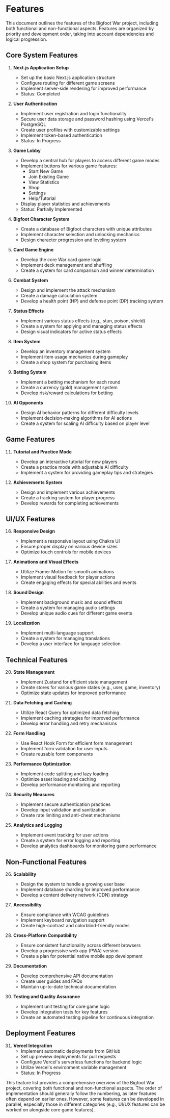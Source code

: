 # Features

This document outlines the features of the Bigfoot War project, including both functional and non-functional aspects. Features are organized by priority and development order, taking into account dependencies and logical progression.

## Core System Features

1. **Next.js Application Setup**
   - Set up the basic Next.js application structure
   - Configure routing for different game screens
   - Implement server-side rendering for improved performance
   - Status: Completed

2. **User Authentication**
   - Implement user registration and login functionality
   - Secure user data storage and password hashing using Vercel's PostgreSQL
   - Create user profiles with customizable settings
   - Implement token-based authentication
   - Status: In Progress

3. **Game Lobby**
   - Develop a central hub for players to access different game modes
   - Implement buttons for various game features:
     - Start New Game
     - Join Existing Game
     - View Statistics
     - Shop
     - Settings
     - Help/Tutorial
   - Display player statistics and achievements
   - Status: Partially Implemented

4. **Bigfoot Character System**
   - Create a database of Bigfoot characters with unique attributes
   - Implement character selection and unlocking mechanics
   - Design character progression and leveling system

5. **Card Game Engine**
   - Develop the core War card game logic
   - Implement deck management and shuffling
   - Create a system for card comparison and winner determination

6. **Combat System**
   - Design and implement the attack mechanism
   - Create a damage calculation system
   - Develop a health point (HP) and defense point (DP) tracking system

7. **Status Effects**
   - Implement various status effects (e.g., stun, poison, shield)
   - Create a system for applying and managing status effects
   - Design visual indicators for active status effects

8. **Item System**
   - Develop an inventory management system
   - Implement item usage mechanics during gameplay
   - Create a shop system for purchasing items

9. **Betting System**
   - Implement a betting mechanism for each round
   - Create a currency (gold) management system
   - Develop risk/reward calculations for betting

10. **AI Opponents**
    - Design AI behavior patterns for different difficulty levels
    - Implement decision-making algorithms for AI actions
    - Create a system for scaling AI difficulty based on player level

## Game Features

11. **Tutorial and Practice Mode**
    - Develop an interactive tutorial for new players
    - Create a practice mode with adjustable AI difficulty
    - Implement a system for providing gameplay tips and strategies

13. **Achievements System**
    - Design and implement various achievements
    - Create a tracking system for player progress
    - Develop rewards for completing achievements

## UI/UX Features

16. **Responsive Design**
    - Implement a responsive layout using Chakra UI
    - Ensure proper display on various device sizes
    - Optimize touch controls for mobile devices

17. **Animations and Visual Effects**
    - Utilize Framer Motion for smooth animations
    - Implement visual feedback for player actions
    - Create engaging effects for special abilities and events

18. **Sound Design**
    - Implement background music and sound effects
    - Create a system for managing audio settings
    - Develop unique audio cues for different game events

19. **Localization**
    - Implement multi-language support
    - Create a system for managing translations
    - Develop a user interface for language selection

## Technical Features

20. **State Management**
    - Implement Zustand for efficient state management
    - Create stores for various game states (e.g., user, game, inventory)
    - Optimize state updates for improved performance

21. **Data Fetching and Caching**
    - Utilize React Query for optimized data fetching
    - Implement caching strategies for improved performance
    - Develop error handling and retry mechanisms

22. **Form Handling**
    - Use React Hook Form for efficient form management
    - Implement form validation for user inputs
    - Create reusable form components

23. **Performance Optimization**
    - Implement code splitting and lazy loading
    - Optimize asset loading and caching
    - Develop performance monitoring and reporting

24. **Security Measures**
    - Implement secure authentication practices
    - Develop input validation and sanitization
    - Create rate limiting and anti-cheat mechanisms

25. **Analytics and Logging**
    - Implement event tracking for user actions
    - Create a system for error logging and reporting
    - Develop analytics dashboards for monitoring game performance

## Non-Functional Features

26. **Scalability**
    - Design the system to handle a growing user base
    - Implement database sharding for improved performance
    - Develop a content delivery network (CDN) strategy

27. **Accessibility**
    - Ensure compliance with WCAG guidelines
    - Implement keyboard navigation support
    - Create high-contrast and colorblind-friendly modes

28. **Cross-Platform Compatibility**
    - Ensure consistent functionality across different browsers
    - Develop a progressive web app (PWA) version
    - Create a plan for potential native mobile app development

29. **Documentation**
    - Develop comprehensive API documentation
    - Create user guides and FAQs
    - Maintain up-to-date technical documentation

30. **Testing and Quality Assurance**
    - Implement unit testing for core game logic
    - Develop integration tests for key features
    - Create an automated testing pipeline for continuous integration

## Deployment Features

31. **Vercel Integration**
    - Implement automatic deployments from GitHub
    - Set up preview deployments for pull requests
    - Configure Vercel's serverless functions for backend logic
    - Utilize Vercel's environment variable management
    - Status: In Progress

This feature list provides a comprehensive overview of the Bigfoot War project, covering both functional and non-functional aspects. The order of implementation should generally follow the numbering, as later features often depend on earlier ones. However, some features can be developed in parallel, especially those in different categories (e.g., UI/UX features can be worked on alongside core game features).
